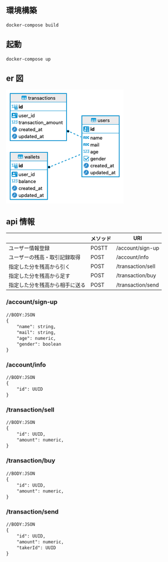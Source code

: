 ## 環境構築

```
docker-compose build
```

## 起動

```
docker-compose up
```

## er 図

![Test Image 1](./app/assets/wallet_db%20-%20public.png)

## api 情報

|                                | メソッド | URI               |
| ------------------------------ | -------- | ----------------- |
| ユーザー情報登録               | POSTT    | /account/sign-up  |
| ユーザーの残高・取引記録取得   | POST     | /account/info     |
| 指定した分を残高から引く       | POST     | /transaction/sell |
| 指定した分を残高から足す       | POST     | /transaction/buy  |
| 指定した分を残高から相手に送る | POST     | /transaction/send |

### /account/sign-up

```
//BODY:JSON
{
    "name": string,
    "mail": string,
    "age": numeric,
    "gender": boolean
}
```

### /account/info

```
//BODY:JSON
{
    "id": UUID
}
```

### /transaction/sell

```
//BODY:JSON
{
    "id": UUID,
    "amount": numeric,
}
```

### /transaction/buy

```
//BODY:JSON
{
    "id": UUID,
    "amount": numeric,
}
```

### /transaction/send

```
//BODY:JSON
{
    "id": UUID,
    "amount": numeric,
    "takerId": UUID
}
```

